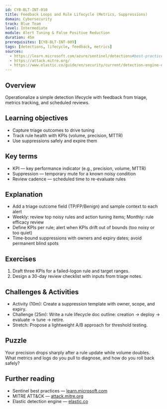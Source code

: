 ```yaml
---
id: CYB-BLT-INT-010
title: Feedback Loops and Rule Lifecycle (Metrics, Suppressions)
domain: Cybersecurity
track: Blue Team
level: Intermediate
module: Alert Tuning & False Positive Reduction
duration: 45m
prerequisites: [CYB-BLT-INT-009]
tags: [detections, lifecycle, feedback, metrics]
sources:
  - https://learn.microsoft.com/azure/sentinel/detections#best-practices
  - https://attack.mitre.org/
  - https://www.elastic.co/guide/en/security/current/detection-engine-overview.html
---
```


## Overview

Operationalize a simple detection lifecycle with feedback from triage, metrics tracking, and scheduled reviews.

## Learning objectives

- Capture triage outcomes to drive tuning
- Track rule health with KPIs (volume, precision, MTTR)
- Use suppressions safely and expire them

## Key terms

- KPI — key performance indicator (e.g., precision, volume, MTTR)
- Suppression — temporary mute for a known noisy condition
- Review cadence — scheduled time to re-evaluate rules

## Explanation

- Add a triage outcome field (TP/FP/Benign) and sample context to each alert
- Weekly: review top noisy rules and action tuning items; Monthly: rule efficacy review
- Define KPIs per rule; alert when KPIs drift out of bounds (too noisy or too quiet)
- Time-bound suppressions with owners and expiry dates; avoid permanent blind spots

## Exercises

1. Draft three KPIs for a failed-logon rule and target ranges.
2. Design a 30-day review checklist with inputs from triage notes.

## Challenges & Activities

- Activity (10m): Create a suppression template with owner, scope, and expiry.
- Challenge (25m): Write a rule lifecycle doc outline: creation -> deploy -> evaluate -> tune -> retire.
- Stretch: Propose a lightweight A/B approach for threshold testing.

## Puzzle

Your precision drops sharply after a rule update while volume doubles. What metrics and logs do you pull to diagnose, and how do you roll back safely?

## Further reading

- Sentinel best practices — [learn.microsoft.com](https://learn.microsoft.com/azure/sentinel/detections#best-practices)
- MITRE ATT&CK — [attack.mitre.org](https://attack.mitre.org/)
- Elastic detection engine — [elastic.co](https://www.elastic.co/guide/en/security/current/detection-engine-overview.html)
